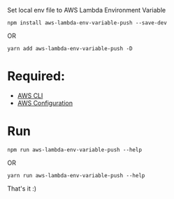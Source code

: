 Set local env file to AWS Lambda Environment Variable

```
npm install aws-lambda-env-variable-push --save-dev
```
OR
```
yarn add aws-lambda-env-variable-push -D
```

# Required:
- [AWS CLI](https://docs.aws.amazon.com/cli/latest/userguide/getting-started-install.html)
- [AWS Configuration](https://docs.aws.amazon.com/cli/latest/userguide/cli-configure-quickstart.html)

# Run
```
npm run aws-lambda-env-variable-push --help
```
OR
```
yarn run aws-lambda-env-variable-push --help
```

That's it :)